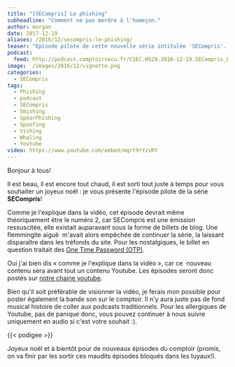 ```yaml
---
title: "[SECompris] Le phishing"
subheadline: "Comment ne pas mordre à l'hameçon."
author: morgan
date: 2017-12-19
aliases: /2016/12/secompris-le-phishing/
teaser: "Episode pilote de cette nouvelle série intitulée 'SECompris'. Dans cet épisode je rappelle ce qu'est le phishing (aussi appelé hameçonnage voir... filoutage), quelles formes peut-il prendre, comment le détecter et comment s'en protéger."
podcast:
  feed: http://podcast.comptoirsecu.fr/CSEC.HS29.2016-12-19.SECompris_Le_Phishing.mp3
image:  /images/2016/12/vignette.png
categories:
  - SECompris
tags:
  - Phishing
  - podcast
  - SECompris
  - Smishing
  - SpearPhishing
  - Spoofing
  - Vishing
  - Whaling
  - Youtube
video: https://www.youtube.com/embed/mqrt9rYzvRY
---
```

Bonjour à tous!

Il est beau, il est encore tout chaud, il est sorti tout juste à temps pour vous souhaiter un joyeux noël : je vous présente l'épisode pilote de la série **SECompris**!

<!--more-->

Comme je l'explique dans la vidéo, cet épisode devrait même théoriquement être le numéro 2, car SECompris est une émission ressuscitée, elle existait auparavant sous la forme de billets de blog. Une flemmingite aiguë  m'avait alors empêchée de continuer la série, la laissant disparaître dans les tréfonds du site. Pour les nostalgiques, le billet en question traitait des <a href="https://www.comptoirsecu.fr/2014/03/secompris-1-les-one-time-passwords-ou-tokens/">One Time Password (OTP)</a>.

Oui j'ai bien dis &laquo;&nbsp;comme je l'explique dans la vidéo&nbsp;&raquo;, car ce  nouveau contenu sera avant tout un contenu Youtube. Les épisodes seront donc postés sur <a href="https://www.youtube.com/channel/UCF-ljS9G2ABgsN7P83WDFhQ">notre chaine youtube</a>.

Bien qu'il soit préférable de visionner la vidéo, je ferais mon possible pour poster également la bande son sur le comptoir. Il n'y aura juste pas de fond musical histoire de coller aux podcasts traditionnels. Pour les allergiques de Youtube, pas de panique donc, vous pouvez continuer à nous suivre uniquement en audio si c'est votre souhait :).

{{< podigee >}}

Joyeux noël et à bientôt pour de nouveaux épisodes du comptoir (promis, on va finir par les sortir ces maudits épisodes bloqués dans les tuyaux!).
